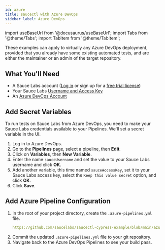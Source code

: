 ```yaml
---
id: azure
title: saucectl with Azure DevOps
sidebar_label: Azure DevOps
---
```


import useBaseUrl from '@docusaurus/useBaseUrl';
import Tabs from '@theme/Tabs';
import TabItem from '@theme/TabItem';

These examples can apply to virtually any Azure DevOps deployment, provided that you already have some existing automated tests, and are either the maintainer or an admin of the target repository.

## What You'll Need

- A Sauce Labs account ([Log in](https://accounts.saucelabs.com/am/XUI/#login/) or sign up for a [free trial license](https://saucelabs.com/sign-up))
- Your Sauce Labs [Username and Access Key](https://app.saucelabs.com/user-settings)
- An [Azure DevOps Account](https://azure.microsoft.com/en-us/free/)

## Add Secret Variables

To run tests on Sauce Labs from Azure DevOps, you need to make your Sauce Labs credentials available to your Pipelines. We'll set a secret variable in the UI.

1. Log in to Azure DevOps.
1. Go to the **Pipelines** page, select a pipeline, then **Edit**.
1. Click on **Variables**, then **New Variable**.
1. Enter the name `sauceUsername` and set the value to your Sauce Labs username and click **OK**.
1. Add another variable, this time named `sauceAccessKey`, set it to your Sauce Labs access key, select the `Keep this value secret` option, and click **OK**.
1. Click **Save**.

## Add Azure Pipeline Configuration

1. In the root of your project directory, create the `.azure-pipelines.yml` file.
   ```yaml reference
   https://github.com/saucelabs/saucectl-cypress-example/blob/main/azure-pipelines.yml
   ```
2. Commit the updated `.azure-pipelines.yml` file to your git repository.
3. Navigate back to the Azure DevOps Pipelines to see your build pass.
